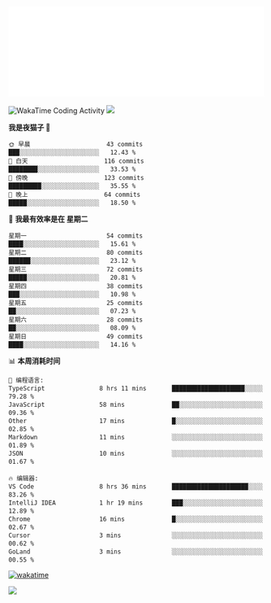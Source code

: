 <p align="center">
  <img src="./assets/header.svg" />
</p>

![WakaTime Coding Activity](https://wakatime.com/share/@shenlyy/0d1e8abb-ce3a-49e5-9f20-7ad39caba41f.svg)
![](https://github-readme-stats.ykrazy.top/api?username=shenlye&show_icons=true&include_all_commits=true&hide=contribs&theme=github_dark_dimmed&rank_icon=github)
<!--START_SECTION:waka-->
**我是夜猫子 🦉** 

```text
🌞 早晨                     43 commits          ███░░░░░░░░░░░░░░░░░░░░░░   12.43 % 
🌆 白天                     116 commits         ████████░░░░░░░░░░░░░░░░░   33.53 % 
🌃 傍晚                     123 commits         █████████░░░░░░░░░░░░░░░░   35.55 % 
🌙 晚上                     64 commits          █████░░░░░░░░░░░░░░░░░░░░   18.50 % 
```
📅 **我最有效率是在 星期二** 

```text
星期一                      54 commits          ████░░░░░░░░░░░░░░░░░░░░░   15.61 % 
星期二                      80 commits          ██████░░░░░░░░░░░░░░░░░░░   23.12 % 
星期三                      72 commits          █████░░░░░░░░░░░░░░░░░░░░   20.81 % 
星期四                      38 commits          ███░░░░░░░░░░░░░░░░░░░░░░   10.98 % 
星期五                      25 commits          ██░░░░░░░░░░░░░░░░░░░░░░░   07.23 % 
星期六                      28 commits          ██░░░░░░░░░░░░░░░░░░░░░░░   08.09 % 
星期日                      49 commits          ████░░░░░░░░░░░░░░░░░░░░░   14.16 % 
```


📊 **本周消耗时间** 

```text
💬 编程语言: 
TypeScript               8 hrs 11 mins       ████████████████████░░░░░   79.28 % 
JavaScript               58 mins             ██░░░░░░░░░░░░░░░░░░░░░░░   09.36 % 
Other                    17 mins             █░░░░░░░░░░░░░░░░░░░░░░░░   02.85 % 
Markdown                 11 mins             ░░░░░░░░░░░░░░░░░░░░░░░░░   01.89 % 
JSON                     10 mins             ░░░░░░░░░░░░░░░░░░░░░░░░░   01.67 % 

🔥 编辑器: 
VS Code                  8 hrs 36 mins       █████████████████████░░░░   83.26 % 
IntelliJ IDEA            1 hr 19 mins        ███░░░░░░░░░░░░░░░░░░░░░░   12.89 % 
Chrome                   16 mins             █░░░░░░░░░░░░░░░░░░░░░░░░   02.67 % 
Cursor                   3 mins              ░░░░░░░░░░░░░░░░░░░░░░░░░   00.62 % 
GoLand                   3 mins              ░░░░░░░░░░░░░░░░░░░░░░░░░   00.55 % 
```


<!--END_SECTION:waka-->
[![wakatime](https://wakatime.com/badge/user/2bfdbfb0-5de3-4182-b0bb-f199ef612eb4.svg?style=flat-square)](https://wakatime.com/@2bfdbfb0-5de3-4182-b0bb-f199ef612eb4)

![](https://github-readme-stats.ykrazy.top/api/wakatime?username=shenlyy&theme=github_dark_dimmed)